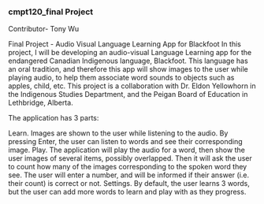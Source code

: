 ### cmpt120_final Project
Contributor- Tony Wu

Final Project - Audio Visual Language Learning App for Blackfoot 
In this project, I will be developing an audio-visual Language Learning app for the endangered Canadian Indigenous language, Blackfoot. This language has an oral tradition, and therefore this app will show images to the user while playing audio, to help them associate word sounds to objects such as apples, child, etc. This project is a collaboration with Dr. Eldon Yellowhorn in the Indigenous Studies Department, and the Peigan Board of Education in Lethbridge, Alberta.

The application has 3 parts:

Learn. Images are shown to the user while listening to the audio. By pressing Enter, the user can listen to words and see their corresponding image.
Play. The application will play the audio for a word, then show the user images of several items, possibly overlapped. Then it will ask the user to count how many of the images corresponding to the spoken word they see. The user will enter a number, and will be informed if their answer (i.e. their count) is correct or not.
Settings. By default, the user learns 3 words, but the user can add more words to learn and play with as they progress.

